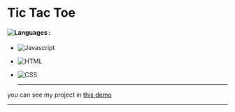 # Tic Tac Toe

#### ![Languages](https://img.shields.io/github/languages/count/zeynab-jalalian/Tic-Tac-Toe2) :
 - ![Javascript](https://img.shields.io/badge/javascript-yellow) 
 - ![HTML](https://img.shields.io/badge/Html-orange)
 - ![CSS](https://img.shields.io/badge/Css-blue)

      ---
 you can see my project in [this demo](https://zeynab-jalalian.github.io/Tic-Tac-Toe2/)
  ___

